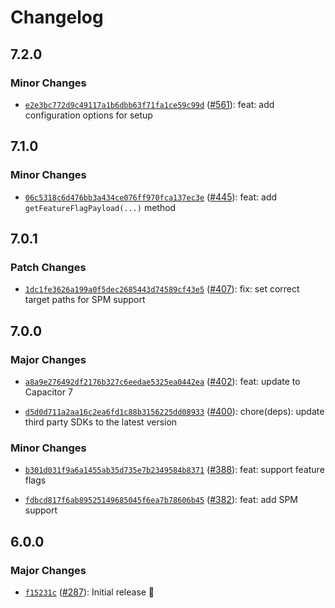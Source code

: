 # Changelog

## 7.2.0

### Minor Changes

- [`e2e3bc772d9c49117a1b6dbb63f71fa1ce59c99d`](https://github.com/capawesome-team/capacitor-plugins/commit/e2e3bc772d9c49117a1b6dbb63f71fa1ce59c99d) ([#561](https://github.com/capawesome-team/capacitor-plugins/pull/561)): feat: add configuration options for setup

## 7.1.0

### Minor Changes

- [`06c5318c6d476bb3a434ce076ff970fca137ec3e`](https://github.com/capawesome-team/capacitor-plugins/commit/06c5318c6d476bb3a434ce076ff970fca137ec3e) ([#445](https://github.com/capawesome-team/capacitor-plugins/pull/445)): feat: add `getFeatureFlagPayload(...)` method

## 7.0.1

### Patch Changes

- [`1dc1fe3626a199a0f5dec2685443d74589cf43e5`](https://github.com/capawesome-team/capacitor-plugins/commit/1dc1fe3626a199a0f5dec2685443d74589cf43e5) ([#407](https://github.com/capawesome-team/capacitor-plugins/pull/407)): fix: set correct target paths for SPM support

## 7.0.0

### Major Changes

- [`a8a9e276492df2176b327c6eedae5325ea0442ea`](https://github.com/capawesome-team/capacitor-plugins/commit/a8a9e276492df2176b327c6eedae5325ea0442ea) ([#402](https://github.com/capawesome-team/capacitor-plugins/pull/402)): feat: update to Capacitor 7

- [`d5d0d711a2aa16c2ea6fd1c88b3156225dd08933`](https://github.com/capawesome-team/capacitor-plugins/commit/d5d0d711a2aa16c2ea6fd1c88b3156225dd08933) ([#400](https://github.com/capawesome-team/capacitor-plugins/pull/400)): chore(deps): update third party SDKs to the latest version

### Minor Changes

- [`b301d031f9a6a1455ab35d735e7b2349584b8371`](https://github.com/capawesome-team/capacitor-plugins/commit/b301d031f9a6a1455ab35d735e7b2349584b8371) ([#388](https://github.com/capawesome-team/capacitor-plugins/pull/388)): feat: support feature flags

- [`fdbcd817f6ab89525149685045f6ea7b78606b45`](https://github.com/capawesome-team/capacitor-plugins/commit/fdbcd817f6ab89525149685045f6ea7b78606b45) ([#382](https://github.com/capawesome-team/capacitor-plugins/pull/382)): feat: add SPM support

## 6.0.0

### Major Changes

- [`f15231c`](https://github.com/capawesome-team/capacitor-plugins/commit/f15231c5dc5007116b75a8a68b276d04e216545c) ([#287](https://github.com/capawesome-team/capacitor-plugins/pull/287)): Initial release 🎉

